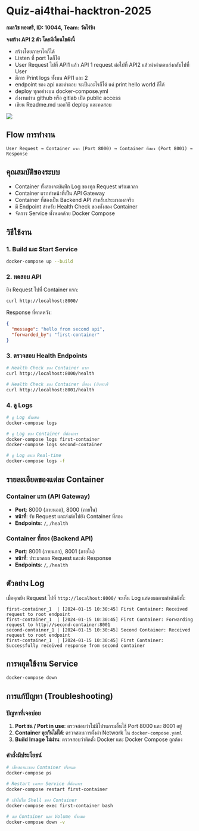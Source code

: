 # Quiz-ai4thai-hacktron-2025
**กมลวิช ทองศรี, ID: 10044, Team: วัดไร่ขิง**

**จงสร้าง API 2 ตัว โดยมีเงื่อนไขดังนี้**
- สร้างโดยภาษาไดก็ได้
- Listen ที่ port ไดก็ได้
- User Request ไปที่ API1 แล้ว API 1 request ต่อไปที่ API2 แล้วนำคำตอบส่งกลับไปที่ User
- มีการ Print logs ทั้งบน API1 และ 2
- endpoint ของ api และคำตอบ จะเป็นอะไรก็ได้ แค่ print hello world ก็ได้
- deploy ทุกอย่างบน docker-compose.yml
- ส่งงานผ่าน github หรือ gitlab เปิด public access
- เขียน Readme.md บอกวิธี deploy และทดสอบ
  
<image src='image.png'></image>

## Flow การทำงาน

```
User Request → Container แรก (Port 8000) → Container ที่สอง (Port 8001) → Response
```

## คุณสมบัติของระบบ

- Container ทั้งสองจะบันทึก Log ของทุก Request พร้อมเวลา
- Container แรกทำหน้าที่เป็น API Gateway
- Container ที่สองเป็น Backend API สำหรับประมวลผลจริง
- มี Endpoint สำหรับ Health Check ของทั้งสอง Container
- จัดการ Service ทั้งหมดด้วย Docker Compose

## วิธีใช้งาน

### 1. Build และ Start Service

```bash
docker-compose up --build
```

### 2. ทดสอบ API

ยิง Request ไปที่ Container แรก:

```bash
curl http://localhost:8000/
```

Response ที่คาดหวัง:
```json
{
  "message": "hello from second api",
  "forwarded_by": "first-container"
}
```

### 3. ตรวจสอบ Health Endpoints

```bash
# Health Check ของ Container แรก
curl http://localhost:8000/health

# Health Check ของ Container ที่สอง (ยิงตรง)
curl http://localhost:8001/health
```

### 4. ดู Logs

```bash
# ดู Log ทั้งหมด
docker-compose logs

# ดู Log ของ Container ที่ต้องการ
docker-compose logs first-container
docker-compose logs second-container

# ดู Log แบบ Real-time
docker-compose logs -f
```

## รายละเอียดของแต่ละ Container

### Container แรก (API Gateway)
- **Port**: 8000 (ภายนอก), 8000 (ภายใน)
- **หน้าที่**: รับ Request และส่งต่อไปยัง Container ที่สอง
- **Endpoints**: `/`, `/health`

### Container ที่สอง (Backend API)
- **Port**: 8001 (ภายนอก), 8001 (ภายใน)
- **หน้าที่**: ประมวลผล Request และส่ง Response
- **Endpoints**: `/`, `/health`

## ตัวอย่าง Log

เมื่อคุณยิง Request ไปที่ `http://localhost:8000/` จะเห็น Log แสดงผลตามลำดับดังนี้:

```
first-container_1  | [2024-01-15 10:30:45] First Container: Received request to root endpoint
first-container_1  | [2024-01-15 10:30:45] First Container: Forwarding request to http://second-container:8001
second-container_1 | [2024-01-15 10:30:45] Second Container: Received request to root endpoint
first-container_1  | [2024-01-15 10:30:45] First Container: Successfully received response from second container
```

## การหยุดใช้งาน Service

```bash
docker-compose down
```

## การแก้ปัญหา (Troubleshooting)

### ปัญหาที่เจอบ่อย
1.  **Port ชน / Port in use**: ตรวจสอบว่าไม่มีโปรแกรมอื่นใช้ Port 8000 และ 8001 อยู่
2.  **Container คุยกันไม่ได้**: ตรวจสอบการตั้งค่า Network ใน `docker-compose.yaml`
3.  **Build Image ไม่ผ่าน**: ตรวจสอบว่าติดตั้ง Docker และ Docker Compose ถูกต้อง

### คำสั่งมีประโยชน์
```bash
# เช็คสถานะของ Container ทั้งหมด
docker-compose ps

# Restart เฉพาะ Service ที่ต้องการ
docker-compose restart first-container

# เข้าไปใน Shell ของ Container
docker-compose exec first-container bash

# ลบ Container และ Volume ทั้งหมด
docker-compose down -v
```
